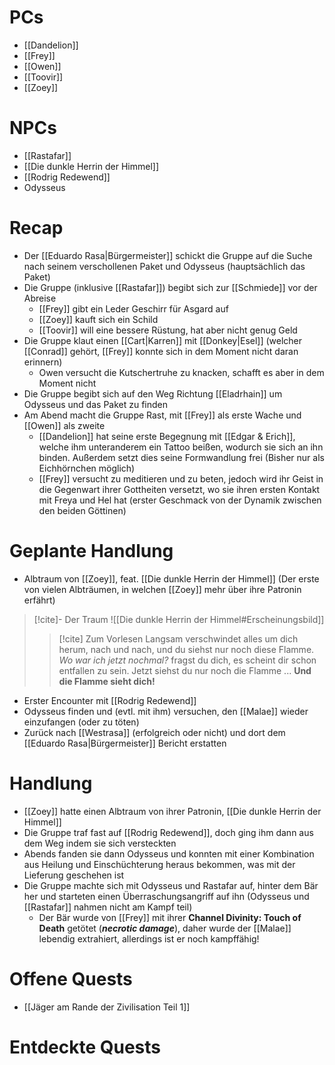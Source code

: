 # PCs

- [[Dandelion]]
- [[Frey]]
- [[Owen]]
- [[Toovir]]
- [[Zoey]]

# NPCs

- [[Rastafar]]
- [[Die dunkle Herrin der Himmel]]
- [[Rodrig Redewend]]
- Odysseus

# Recap

- Der [[Eduardo Rasa|Bürgermeister]] schickt die Gruppe auf die Suche nach seinem verschollenen Paket und Odysseus (hauptsächlich das Paket)
- Die Gruppe (inklusive [[Rastafar]]) begibt sich zur [[Schmiede]] vor der Abreise
	- [[Frey]] gibt ein Leder Geschirr für Asgard auf
	- [[Zoey]] kauft sich ein Schild
	- [[Toovir]] will eine bessere Rüstung, hat aber nicht genug Geld
- Die Gruppe klaut einen [[Cart|Karren]] mit [[Donkey|Esel]] (welcher [[Conrad]] gehört, [[Frey]] konnte sich in dem Moment nicht daran erinnern)
	- Owen versucht die Kutschertruhe zu knacken, schafft es aber in dem Moment nicht
- Die Gruppe begibt sich auf den Weg Richtung [[Eladrhain]] um Odysseus und das Paket zu finden
- Am Abend macht die Gruppe Rast, mit [[Frey]] als erste Wache und [[Owen]] als zweite
	- [[Dandelion]] hat seine erste Begegnung mit [[Edgar & Erich]], welche ihm unteranderem ein Tattoo beißen, wodurch sie sich an ihn binden. Außerdem setzt dies seine Formwandlung frei (Bisher nur als Eichhörnchen möglich)
	- [[Frey]] versucht zu meditieren und zu beten, jedoch wird ihr Geist in die Gegenwart ihrer Gottheiten versetzt, wo sie ihren ersten Kontakt mit Freya und Hel hat (erster Geschmack von der Dynamik zwischen den beiden Göttinen)

# Geplante Handlung

- Albtraum von [[Zoey]], feat. [[Die dunkle Herrin der Himmel]] (Der erste von vielen Albträumen, in welchen [[Zoey]] mehr über ihre Patronin erfährt)
> [!cite]- Der Traum 
> ![[Die dunkle Herrin der Himmel#Erscheinungsbild]]
> > [!cite] Zum Vorlesen
> > Langsam verschwindet alles um dich herum, nach und nach, und du siehst nur noch diese Flamme.
> > *Wo war ich jetzt nochmal?* fragst du dich, es scheint dir schon entfallen zu sein.
> > Jetzt siehst du nur noch die Flamme ...
> > **Und die Flamme sieht dich!**
- Erster Encounter mit [[Rodrig Redewend]]
- Odysseus finden und (evtl. mit ihm) versuchen, den [[Malae]] wieder einzufangen (oder zu töten)
- Zurück nach [[Westrasa]] (erfolgreich oder nicht) und dort dem [[Eduardo Rasa|Bürgermeister]] Bericht erstatten

# Handlung

- [[Zoey]] hatte einen Albtraum von ihrer Patronin, [[Die dunkle Herrin der Himmel]]
- Die Gruppe traf fast auf [[Rodrig Redewend]], doch ging ihm dann aus dem Weg indem sie sich versteckten
- Abends fanden sie dann Odysseus und konnten mit einer Kombination aus Heilung und Einschüchterung heraus bekommen, was mit der Lieferung geschehen ist
- Die Gruppe machte sich mit Odysseus und Rastafar auf, hinter dem Bär her und starteten einen Überraschungsangriff auf ihn (Odysseus und [[Rastafar]] nahmen nicht am Kampf teil)
	- Der Bär wurde von [[Frey]] mit ihrer **Channel Divinity: Touch of Death** getötet (***necrotic damage***), daher wurde der [[Malae]] lebendig extrahiert, allerdings ist er noch kampffähig!

# Offene Quests

- [[Jäger am Rande der Zivilisation Teil 1]]

# Entdeckte Quests

